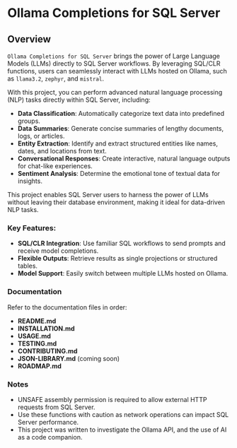 # Ollama Completions for SQL Server

## Overview

`Ollama Completions for SQL Server` brings the power of Large Language Models (LLMs) directly to SQL Server workflows. 
By leveraging SQL/CLR functions, users can seamlessly interact with LLMs hosted on Ollama, such as `llama3.2`, `zephyr`, and `mistral`.

With this project, you can perform advanced natural language processing (NLP) tasks directly within SQL Server, including:

- **Data Classification**: Automatically categorize text data into predefined groups.
- **Data Summaries**: Generate concise summaries of lengthy documents, logs, or articles.
- **Entity Extraction**: Identify and extract structured entities like names, dates, and locations from text.
- **Conversational Responses**: Create interactive, natural language outputs for chat-like experiences.
- **Sentiment Analysis**: Determine the emotional tone of textual data for insights.

This project enables SQL Server users to harness the power of LLMs without leaving their database environment, 
making it ideal for data-driven NLP tasks.

### Key Features:
- **SQL/CLR Integration**: Use familiar SQL workflows to send prompts and receive model completions.
- **Flexible Outputs**: Retrieve results as single projections or structured tables.
- **Model Support**: Easily switch between multiple LLMs hosted on Ollama.

### Documentation

Refer to the documentation files in order:
- **README.md**
- **INSTALLATION.md**
- **USAGE.md**
- **TESTING.md**
- **CONTRIBUTING.md**
- **JSON-LIBRARY.md** (coming soon)
- **ROADMAP.md**

### Notes

- UNSAFE assembly permission is required to allow external HTTP requests from SQL Server.
- Use these functions with caution as network operations can impact SQL Server performance.
- This project was written to investigate the Ollama API, and the use of AI as a code companion.
